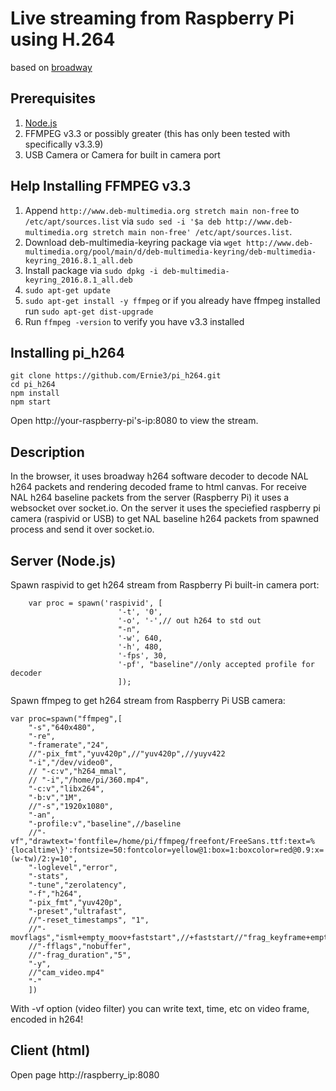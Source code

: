 # Live streaming from Raspberry Pi using H.264
based on [broadway](https://github.com/mbebenita/Broadway)

## Prerequisites
1. [Node.js](https://www.w3schools.com/nodejs/nodejs_raspberrypi.asp)
2. FFMPEG v3.3 or possibly greater (this has only been tested with specifically v3.3.9)
3. USB Camera or Camera for built in camera port

## Help Installing FFMPEG v3.3
1. Append `http://www.deb-multimedia.org stretch main non-free` to `/etc/apt/sources.list` via `sudo sed -i '$a deb http://www.deb-multimedia.org stretch main non-free' /etc/apt/sources.list`.
2. Download deb-multimedia-keyring package via `wget http://www.deb-multimedia.org/pool/main/d/deb-multimedia-keyring/deb-multimedia-keyring_2016.8.1_all.deb`
3. Install package via `sudo dpkg -i deb-multimedia-keyring_2016.8.1_all.deb`
4. `sudo apt-get update`
5. `sudo apt-get install -y ffmpeg`
	or if you already have ffmpeg installed run
	`sudo apt-get dist-upgrade`
6. Run `ffmpeg -version` to verify you have v3.3 installed

## Installing pi_h264
```
git clone https://github.com/Ernie3/pi_h264.git
cd pi_h264
npm install
npm start
```
Open http://your-raspberry-pi's-ip:8080 to view the stream.

## Description
In the browser, it uses broadway h264 software decoder to decode NAL h264 packets and rendering decoded frame to html canvas.
For receive NAL h264 baseline packets from the server (Raspberry Pi) it uses a websocket over socket.io.
On the server it uses the speciefied raspberry pi camera (raspivid or USB) to get NAL baseline h264 packets from spawned process and send it over socket.io.  

## Server (Node.js)
Spawn raspivid to get h264 stream from Raspberry Pi built-in camera port:
```
    var proc = spawn('raspivid', [
    					'-t', '0',
    					'-o', '-',// out h264 to std out
    					"-n",
    					'-w', 640,
    					'-h', 480,
    					'-fps', 30,
    					'-pf', "baseline"//only accepted profile for decoder
    					]);
```

Spawn ffmpeg to get h264 stream from Raspberry Pi USB camera:
```
var proc=spawn("ffmpeg",[
	"-s","640x480",
	"-re",
	"-framerate","24",
	//"-pix_fmt","yuv420p",//"yuv420p",//yuyv422 
	"-i","/dev/video0",
	// "-c:v","h264_mmal",
	// "-i","/home/pi/360.mp4",
	"-c:v","libx264",
	"-b:v","1M",
	//"-s","1920x1080",
	"-an",
	"-profile:v","baseline",//baseline
	//"-vf","drawtext='fontfile=/home/pi/ffmpeg/freefont/FreeSans.ttf:text=%{localtime\}':fontsize=50:fontcolor=yellow@1:box=1:boxcolor=red@0.9:x=(w-tw)/2:y=10",
	"-loglevel","error",
	"-stats",
	"-tune","zerolatency",
	"-f","h264",
	"-pix_fmt","yuv420p",
	"-preset","ultrafast",
	//"-reset_timestamps", "1",
	//"-movflags","isml+empty_moov+faststart",//+faststart//"frag_keyframe+empty_moov",
	//"-fflags","nobuffer",
	//"-frag_duration","5",
	"-y",
	//"cam_video.mp4"
	"-"
	])
```
With -vf option (video filter) you can write text, time, etc on video frame, encoded in h264!

## Client (html)
Open page http://raspberry_ip:8080 
